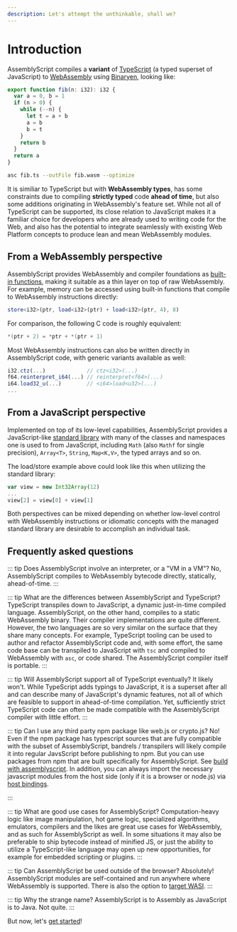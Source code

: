 ```yaml
---
description: Let's attempt the unthinkable, shall we?
---
```


# Introduction

AssemblyScript compiles a **variant** of [TypeScript](https://www.typescriptlang.org) \(a typed superset of JavaScript\) to [WebAssembly](https://webassembly.org) using [Binaryen](https://github.com/WebAssembly/binaryen), looking like:

```ts
export function fib(n: i32): i32 {
  var a = 0, b = 1
  if (n > 0) {
    while (--n) {
      let t = a + b
      a = b
      b = t
    }
    return b
  }
  return a
}
```
```sh
asc fib.ts --outFile fib.wasm --optimize
```

It is similiar to TypeScript but with **WebAssembly types**, has some constraints due to compiling **strictly typed** code **ahead of time**, but also some additions originating in WebAssembly's feature set. While not all of TypeScript can be supported, its close relation to JavaScript makes it a familiar choice for developers who are already used to writing code for the Web, and also has the potential to integrate seamlessly with existing Web Platform concepts to produce lean and mean WebAssembly modules.

## From a WebAssembly perspective

AssemblyScript provides WebAssembly and compiler foundations as [built-in functions](./stdlib/globals.md#builtins), making it suitable as a thin layer on top of raw WebAssembly. For example, memory can be accessed using built-in functions that compile to WebAssembly instructions directly:

```ts
store<i32>(ptr, load<i32>(ptr) + load<i32>(ptr, 4), 8)
```

For comparison, the following C code is roughly equivalent:

```c
*(ptr + 2) = *ptr + *(ptr + 1)
```

Most WebAssembly instructions can also be written directly in AssemblyScript code, with generic variants available as well:

```ts
i32.ctz(...)             // ctz<i32>(...)
f64.reinterpret_i64(...) // reinterpret<f64>(...)
i64.load32_u(...)        // <i64>load<u32>(...)
...
```

## From a JavaScript perspective

Implemented on top of its low-level capabilities, AssemblyScript provides a JavaScript-like [standard library](./stdlib/globals.md) with many of the classes and namespaces one is used to from JavaScript, including `Math` (also `Mathf` for single precision), `Array<T>`, `String`, `Map<K,V>`, the typed arrays and so on.

The load/store example above could look like this when utilizing the standard library:

```ts
var view = new Int32Array(12)
...
view[2] = view[0] + view[1]
```

Both perspectives can be mixed depending on whether low-level control with WebAssembly instructions or idiomatic concepts with the managed standard library are desirable to accomplish an individual task.

## Frequently asked questions

::: tip Does AssemblyScript involve an interpreter, or a "VM in a VM"?
No, AssemblyScript compiles to WebAssembly bytecode directly, statically, ahead-of-time.
:::

::: tip What are the differences between AssemblyScript and TypeScript?
TypeScript transpiles down to JavaScript, a dynamic just-in-time compiled language. AssemblyScript, on the other hand, compiles to a static WebAssembly binary. Their compiler implementations are quite different. However, the two languages are so very similar on the surface that they share many concepts. For example, TypeScript tooling can be used to author and refactor AssemblyScript code and, with some effort, the same code base can be transpiled to JavaScript with `tsc` and compiled to WebAssembly with `asc`, or code shared. The AssemblyScript compiler itself is portable.
:::

::: tip Will AssemblyScript support all of TypeScript eventually?
It likely won't. While TypeScript adds typings to JavaScript, it is a superset after all and can describe many of JavaScript's dynamic features, not all of which are feasible to support in ahead-of-time compilation. Yet, sufficiently strict TypeScript code can often be made compatible with the AssemblyScript compiler with little effort.
:::

::: tip Can I use any third party npm package like web.js or crypto.js? No! Even if the npm package has typescript sources that are fully compatible with the subset of AssemblyScript, bandrels / transpilers will likely compile it into regular JavsScript before publishing to npm. But you can use packages from npm that are built specifically for AssemblyScript. See [build with assemblyscript](./built-with-assemblyscript.md). In addition, you can always import the necessary javascript modules from the host side (only if it is a browser or node.js) via [host bindings](./compiler.html#host-bindings).

:::

::: tip What are good use cases for AssemblyScript?
Computation-heavy logic like image manipulation, hot game logic, specialized algorithms, emulators, compilers and the likes are great use cases for WebAssembly, and as such for AssemblyScript as well. In some situations it may also be preferable to ship bytecode instead of minified JS, or just the ability to utilize a TypeScript-like language may open up new opportunities, for example for embedded scripting or plugins.
:::

::: tip Can AssemblyScript be used outside of the browser?
Absolutely! AssemblyScript modules are self-contained and run anywhere where WebAssembly is supported. There is also the option to [target WASI](/concepts.md#targeting-wasi).
:::

::: tip Why the strange name?
AssemblyScript is to Assembly as JavaScript is to Java. Not quite.
:::

But now, let's [get started](./getting-started.md)!
